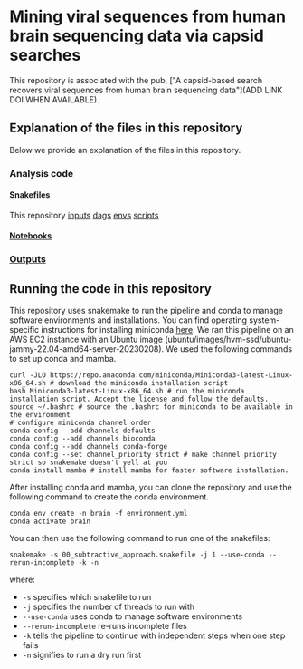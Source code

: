 # Mining viral sequences from human brain sequencing data via capsid searches

This repository is associated with the pub, ["A capsid-based search recovers viral sequences from human brain sequencing data"](ADD LINK DOI WHEN AVAILABLE).

## Explanation of the files in this repository

Below we provide an explanation of the files in this repository.


### Analysis code

#### Snakefiles

This repository 
[inputs](./inputs)
[dags](./dags)
[envs](./envs)
[scripts](./scripts)

#### [Notebooks](./notebooks)

### [Outputs](./outputs)



## Running the code in this repository

This repository uses snakemake to run the pipeline and conda to manage software environments and installations.
You can find operating system-specific instructions for installing miniconda [here](https://docs.conda.io/en/latest/miniconda.html).
We ran this pipeline on an AWS EC2 instance with an Ubuntu image (ubuntu/images/hvm-ssd/ubuntu-jammy-22.04-amd64-server-20230208).
We used the following commands to set up conda and mamba.

```
curl -JLO https://repo.anaconda.com/miniconda/Miniconda3-latest-Linux-x86_64.sh # download the miniconda installation script
bash Miniconda3-latest-Linux-x86_64.sh # run the miniconda installation script. Accept the license and follow the defaults.
source ~/.bashrc # source the .bashrc for miniconda to be available in the environment
# configure miniconda channel order
conda config --add channels defaults
conda config --add channels bioconda
conda config --add channels conda-forge
conda config --set channel_priority strict # make channel priority strict so snakemake doesn't yell at you
conda install mamba # install mamba for faster software installation.
```

After installing conda and mamba, you can clone the repository and use the following command to create the conda environment.
```
conda env create -n brain -f environment.yml
conda activate brain
```

You can then use the following command to run one of the snakefiles:

```
snakemake -s 00_subtractive_approach.snakefile -j 1 --use-conda --rerun-incomplete -k -n
```

where:
* `-s` specifies which snakefile to run 
* `-j` specifies the number of threads to run with
* `--use-conda` uses conda to manage software environments
* `--rerun-incomplete` re-runs incomplete files
* `-k` tells the pipeline to continue with independent steps when one step fails
* `-n` signifies to run a dry run first
